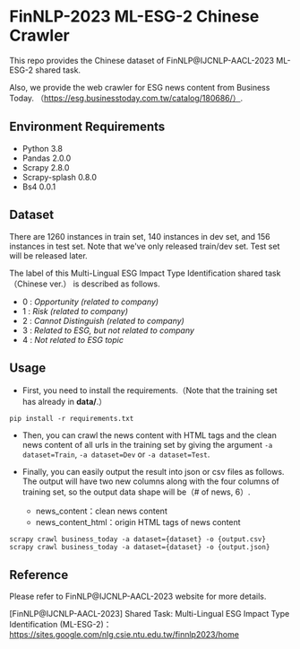 # FinNLP-2023 ML-ESG-2 Chinese Crawler

This repo provides the Chinese dataset of FinNLP@IJCNLP-AACL-2023 ML-ESG-2 shared task.

Also, we provide the web crawler for ESG news content from Business Today. （https://esg.businesstoday.com.tw/catalog/180686/）.


## Environment Requirements

- Python 3.8
- Pandas 2.0.0
- Scrapy 2.8.0
- Scrapy-splash 0.8.0
- Bs4 0.0.1

## Dataset
There are 1260 instances in train set, 140 instances in dev set, and 156 instances in test set. Note that we've only released train/dev set. Test set will be released later.

The label of this Multi-Lingual ESG Impact Type Identification shared task（Chinese ver.） is described as follows.
- 0 : *Opportunity (related to company)*
- 1 : *Risk (related to company)*
- 2 : *Cannot Distinguish (related to company)*
- 3 : *Related to ESG, but not related to company*
- 4 : *Not related to ESG topic*


## Usage
- First, you need to install the requirements.（Note that the training set has already in **data/**.）

```
pip install -r requirements.txt
```

- Then, you can crawl the news content with HTML tags and the clean news content of all urls in the training set by giving the argument `-a dataset=Train`, `-a dataset=Dev` or `-a dataset=Test`.


- Finally, you can easily output the result into json or csv files as follows. The output will have two new columns along with the four columns of training set, so the output data shape will be（# of news, 6）. 

    - news_content：clean news content
    - news_content_html：origin HTML tags of news content

```
scrapy crawl business_today -a dataset={dataset} -o {output.csv}
scrapy crawl business_today -a dataset={dataset} -o {output.json}
```

## Reference

Please refer to FinNLP@IJCNLP-AACL-2023 website for more details.

[FinNLP@IJCNLP-AACL-2023] Shared Task: Multi-Lingual ESG Impact Type Identification (ML-ESG-2)：https://sites.google.com/nlg.csie.ntu.edu.tw/finnlp2023/home
